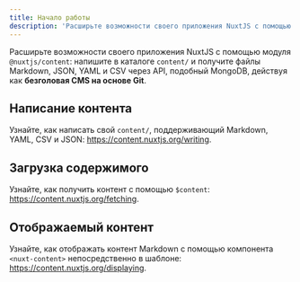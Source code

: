 ```yaml
---
title: Начало работы
description: 'Расширьте возможности своего приложения NuxtJS с помощью модуля @nuxt/content: напишите в каталоге content/ и извлеките файлы Markdown, JSON, YAML и CSV через API, подобный MongoDB, действующий как безголовая CMS на основе Git.'
---
```


Расширьте возможности своего приложения NuxtJS с помощью модуля `@nuxtjs/content`: напишите в каталоге `content/` и получите файлы Markdown, JSON, YAML и CSV через API, подобный MongoDB, действуя как **безголовая CMS на основе Git**.

## Написание контента

Узнайте, как написать свой `content/`, поддерживающий Markdown, YAML, CSV и JSON: https://content.nuxtjs.org/writing.

## Загрузка содержимого

Узнайте, как получить контент с помощью `$content`: https://content.nuxtjs.org/fetching.

## Отображаемый контент

Узнайте, как отображать контент Markdown с помощью компонента `<nuxt-content>` непосредственно в шаблоне: https://content.nuxtjs.org/displaying.